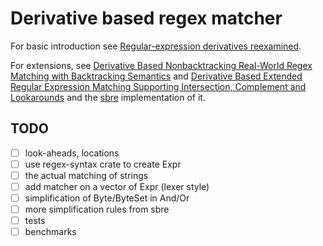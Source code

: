 # Derivative based regex matcher

For basic introduction see
[Regular-expression derivatives reexamined](https://www.khoury.northeastern.edu/home/turon/re-deriv.pdf).

For extensions, see
[Derivative Based Nonbacktracking Real-World Regex Matching with Backtracking Semantics](https://www.microsoft.com/en-us/research/uploads/prod/2023/04/pldi23main-p249-final.pdf)
and
[Derivative Based Extended Regular Expression Matching Supporting Intersection, Complement and Lookarounds](https://arxiv.org/pdf/2309.14401)
and the [sbre](https://github.com/ieviev/sbre/) implementation of it.

## TODO

- [ ] look-aheads, locations
- [ ] use regex-syntax crate to create Expr
- [ ] the actual matching of strings
- [ ] add matcher on a vector of Expr (lexer style)  
- [ ] simplification of Byte/ByteSet in And/Or
- [ ] more simplification rules from sbre
- [ ] tests
- [ ] benchmarks
